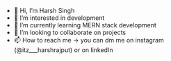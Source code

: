 - 👋 Hi, I’m Harsh Singh
- 👀 I’m interested in development
- 🌱 I’m currently learning MERN stack development
- 💞️ I’m looking to collaborate on projects
- 📫 How to reach me ->  you can dm me on instagram (@itz___harshrajput) or on linkedIn

<!---
h4rshgithub/h4rshgithub is a ✨ special ✨ repository because its `README.md` (this file) appears on your GitHub profile.
You can click the Preview link to take a look at your changes.
--->
